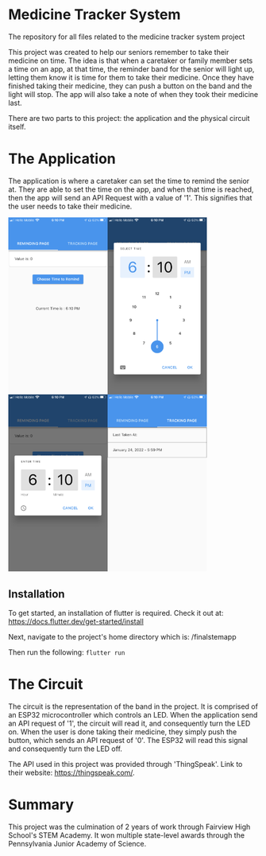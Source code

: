 # Medicine Tracker System
The repository for all files related to the medicine tracker system project

This project was created to help our seniors remember to take their medicine on time. The idea is that when a caretaker or family member sets a time on an app, at that time, the reminder band for the senior will light up, letting them know it is time for them to take their medicine. Once they have finished taking their medicine, they can push a button on the band and the light will stop. The app will also take a note of when they took their medicine last.

There are two parts to this project: the application and the physical circuit itself. 

# The Application 

The application is where a caretaker can set the time to remind the senior at. They are able to set the time on the app, and when that time is reached, then the app will send an API Request with a value of '1'. This signifies that the user needs to take their medicine. 

<img align="left" width="200px" src="https://github.com/aTuraga30/Medicine-Tracker-System/blob/main/app%20images/app_page1.PNG?raw=true">
<img align="left" width="200px" src="https://github.com/aTuraga30/Medicine-Tracker-System/blob/main/app%20images/app_page2.PNG?raw=true"> 
<img align="left" width="200px" src="https://github.com/aTuraga30/Medicine-Tracker-System/blob/main/app%20images/app_page3.PNG?raw=true"> 
<img width="200px" src="https://github.com/aTuraga30/Medicine-Tracker-System/blob/main/app%20images/app_page4.PNG?raw=true"> 

## Installation 

To get started, an installation of flutter is required. Check it out at: https://docs.flutter.dev/get-started/install

Next, navigate to the project's home directory which is: /finalstemapp

Then run the following:
`flutter run`

# The Circuit 

The circuit is the representation of the band in the project. It is comprised of an ESP32 microcontroller which controls an LED. When the application send an API request of '1', the circuit will read it, and consequently turn the LED on. When the user is done taking their medicine, they simply push the button, which sends an API request of '0'. The ESP32 will read this signal and consequently turn the LED off. 

The API used in this project was provided through 'ThingSpeak'. Link to their website: https://thingspeak.com/.

# Summary

This project was the culmination of 2 years of work through Fairview High School's STEM Academy. It won multiple state-level awards through the Pennsylvania Junior Academy of Science. 
